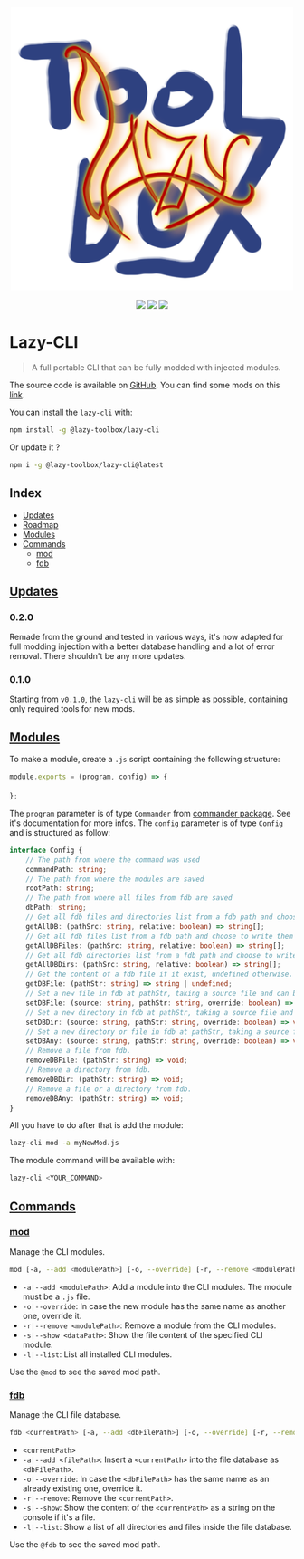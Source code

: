 <p align="center">
    <img src="/doc/img/logo.png" alt="logo" height="500" width="500">
</p>
<p align="center">
    <img src="https://img.shields.io/badge/license-MIT-green">
    <img src="https://img.shields.io/badge/typescript-v4.8.4-red">
    <img src="https://img.shields.io/badge/commander-v9.4.1-orange">
</p>

# Lazy-CLI

> A full portable CLI that can be fully modded with injected modules.

The source code is available on [GitHub](https://github.com/FriquetLuca/lazy-toolbox/tree/master/lazy-cli).
You can find some mods on this [link](https://github.com/FriquetLuca/lazy-toolbox/tree/master/lazy-mods).

You can install the `lazy-cli` with:
```bash
npm install -g @lazy-toolbox/lazy-cli
```

Or update it ?
```bash
npm i -g @lazy-toolbox/lazy-cli@latest
```

## Index
- [Updates](#updates)
- [Roadmap](#roadmap)
- [Modules](#modules)
- [Commands](#commands)
    - [mod](#mod)
    - [fdb](#fdb)

## [Updates](#updates)

### 0.2.0
Remade from the ground and tested in various ways, it's now adapted for full modding injection with a better database handling and a lot of error removal.
There shouldn't be any more updates.

### 0.1.0
Starting from `v0.1.0`, the `lazy-cli` will be as simple as possible, containing only required tools for new mods.

## [Modules](#modules)

To make a module, create a `.js` script containing the following structure:
```js
module.exports = (program, config) => {

};
```
The `program` parameter is of type `Commander` from [commander package](https://www.npmjs.com/package/commander). See it's documentation for more infos.
The `config` parameter is of type `Config` and is structured as follow:
```ts
interface Config {
    // The path from where the command was used
    commandPath: string;
    // The path from where the modules are saved
    rootPath: string;
    // The path from where all files from fdb are saved
    dbPath: string;
    // Get all fdb files and directories list from a fdb path and choose to write them as relative or not.
    getAllDB: (pathSrc: string, relative: boolean) => string[];
    // Get all fdb files list from a fdb path and choose to write them as relative or not.
    getAllDBFiles: (pathSrc: string, relative: boolean) => string[];
    // Get all fdb directories list from a fdb path and choose to write them as relative or not.
    getAllDBDirs: (pathSrc: string, relative: boolean) => string[];
    // Get the content of a fdb file if it exist, undefined otherwise.
    getDBFile: (pathStr: string) => string | undefined;
    // Set a new file in fdb at pathStr, taking a source file and can be overridden.
    setDBFile: (source: string, pathStr: string, override: boolean) => void;
    // Set a new directory in fdb at pathStr, taking a source file and can be overridden.
    setDBDir: (source: string, pathStr: string, override: boolean) => void;
    // Set a new directory or file in fdb at pathStr, taking a source file and can be overridden.
    setDBAny: (source: string, pathStr: string, override: boolean) => void;
    // Remove a file from fdb.
    removeDBFile: (pathStr: string) => void;
    // Remove a directory from fdb.
    removeDBDir: (pathStr: string) => void;
    // Remove a file or a directory from fdb.
    removeDBAny: (pathStr: string) => void;
}
```

All you have to do after that is add the module:
```bash
lazy-cli mod -a myNewMod.js
```
The module command will be available with:
```bash
lazy-cli <YOUR_COMMAND>
```

## [Commands](#commands)

### [mod](#mod)

Manage the CLI modules.

```bash
mod [-a, --add <modulePath>] [-o, --override] [-r, --remove <modulePath>] [-l, --list] [-s, --show <dataPath>]
```

- `-a|--add <modulePath>`: Add a module into the CLI modules. The module must be a `.js` file.
- `-o|--override`: In case the new module has the same name as another one, override it.
- `-r|--remove <modulePath>`: Remove a module from the CLI modules.
- `-s|--show <dataPath>`: Show the file content of the specified CLI module.
- `-l|--list`: List all installed CLI modules.

Use the `@mod` to see the saved mod path.

### [fdb](#fdb)

Manage the CLI file database.

```bash
fdb <currentPath> [-a, --add <dbFilePath>] [-o, --override] [-r, --remove] [-s, --show] [-l, --list]
```

- `<currentPath>`
- `-a|--add <filePath>`: Insert a `<currentPath>` into the file database as `<dbFilePath>`.
- `-o|--override`: In case the `<dbFilePath>` has the same name as an already existing one, override it.
- `-r|--remove`: Remove the `<currentPath>`.
- `-s|--show`: Show the content of the `<currentPath>` as a string on the console if it's a file.
- `-l|--list`: Show a list of all directories and files inside the file database.

Use the `@fdb` to see the saved mod path.